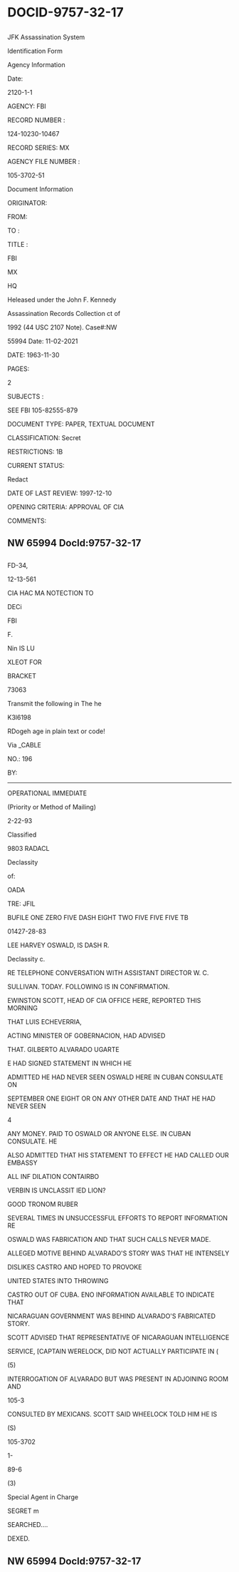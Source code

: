 # DOCID-9757-32-17

##
JFK Assassination System

Identification Form

Agency Information

Date:

2120-1-1

AGENCY: FBI

RECORD NUMBER :

124-10230-10467

RECORD SERIES: MX

AGENCY FILE NUMBER :

105-3702-51

Document Information

ORIGINATOR:

FROM:

TO :

TITLE :

FBI

MX

HQ

Heleased under the John F. Kennedy

Assassination Records Collection ct of

1992 (44 USC 2107 Note). Case#:NW

55994 Date: 11-02-2021

DATE: 1963-11-30

PAGES:

2

SUBJECTS :

SEE FBI 105-82555-879

DOCUMENT TYPE: PAPER, TEXTUAL DOCUMENT

CLASSIFICATION: Secret

RESTRICTIONS: 1B

CURRENT STATUS:

Redact

DATE OF LAST REVIEW: 1997-12-10

OPENING CRITERIA: APPROVAL OF CIA

COMMENTS:

NW 65994 Docld:9757-32-17
---

##
FD-34,

12-13-561

CIA HAC MA NOTECTION TO

DECi

FBI

F.

Nin IS LU

XLEOT FOR

BRACKET

73063

Transmit the following in The he

K3l6198

RDogeh age in plain text or code!

Via _CABLE

NO.: 196

BY:

---

OPERATIONAL IMMEDIATE

(Priority or Method of Mailing)

2-22-93

Classified

9803 RADACL

Declassity

of:

OADA

TRE: JFIL

BUFILE ONE ZERO FIVE DASH EIGHT TWO FIVE FIVE FIVE TB

01427-28-83

LEE HARVEY OSWALD, IS DASH R.

Declassity c.

RE TELEPHONE CONVERSATION WITH ASSISTANT DIRECTOR W. C.

SULLIVAN. TODAY. FOLLOWING IS IN CONFIRMATION.

EWINSTON SCOTT, HEAD OF CIA OFFICE HERE, REPORTED THIS MORNING

THAT LUIS ECHEVERRIA,

ACTING MINISTER OF GOBERNACION, HAD ADVISED

THAT. GILBERTO ALVARADO UGARTE

E HAD SIGNED STATEMENT IN WHICH HE

ADMITTED HE HAD NEVER SEEN OSWALD HERE IN CUBAN CONSULATE ON

SEPTEMBER ONE EIGHT OR ON ANY OTHER DATE AND THAT HE HAD NEVER SEEN

4

ANY MONEY. PAID TO OSWALD OR ANYONE ELSE. IN CUBAN CONSULATE. HE

ALSO ADMITTED THAT HIS STATEMENT TO EFFECT HE HAD CALLED OUR EMBASSY

ALL INF DILATION CONTAIRBO

VERBIN IS UNCLASSIT IED LION?

GOOD TRONOM RUBER

SEVERAL TIMES IN UNSUCCESSFUL EFFORTS TO REPORT INFORMATION RE

OSWALD WAS FABRICATION AND THAT SUCH CALLS NEVER MADE.

ALLEGED MOTIVE BEHIND ALVARADO'S STORY WAS THAT HE INTENSELY

DISLIKES CASTRO AND HOPED TO PROVOKE

UNITED STATES INTO THROWING

CASTRO OUT OF CUBA. ENO INFORMATION AVAILABLE TO INDICATE THAT

NICARAGUAN GOVERNMENT WAS BEHIND ALVARADO'S FABRICATED STORY.

SCOTT ADVISED THAT REPRESENTATIVE OF NICARAGUAN INTELLIGENCE

SERVICE, [CAPTAIN WERELOCK, DID NOT ACTUALLY PARTICIPATE IN (

(5)

INTERROGATION OF ALVARADO BUT WAS PRESENT IN ADJOINING ROOM AND

105-3

CONSULTED BY MEXICANS. SCOTT SAID WHEELOCK TOLD HIM HE IS

(S)

105-3702

1-

89-6

(3)

Special Agent in Charge

SEGRET m

SEARCHED....

DEXED.

NW 65994 Docld:9757-32-17
---

